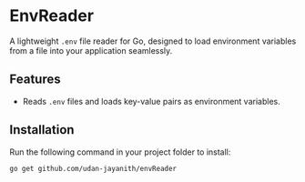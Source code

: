 # EnvReader

A lightweight `.env` file reader for Go, designed to load environment variables from a file into your application seamlessly.

## Features

- Reads `.env` files and loads key-value pairs as environment variables.

## Installation

Run the following command in your project folder to install:

```sh
go get github.com/udan-jayanith/envReader
